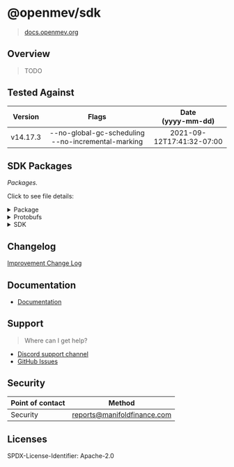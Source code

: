 # @openmev/sdk

> [docs.openmev.org](https://docs.openmev.org)

## Overview

> TODO

## Tested Against

| Version  |                       Flags                        |   Date <br>(yyyy-mm-dd)   |
| :------: | :------------------------------------------------: | :-----------------------: |
| v14.17.3 | --no-global-gc-scheduling --no-incremental-marking | 2021-09-12T17:41:32-07:00 |

## SDK Packages

_Packages._

Click to see file details:

<details>
  <summary>Package</summary>
  <br>

This file does something and its purpose is to do abc.

  <hr>
</details>

<details>
  <summary>Protobufs</summary>
  <br>

This file deploys the contracts on `mainnet`

  <hr>
</details>

<details>
  <summary>SDK</summary>
  <br>

This file does something and its purpose is to do abc.

  <hr>
</details>

## Changelog

[Improvement Change Log](CHANGELOG.md)

## Documentation

- [Documentation](https://manifoldfinance.github.io/documentation/)

## Support

> Where can I get help?

- [Discord support channel](https://openmev.page.link/support-chat)
- [GitHub Issues](https://openmev.page.link/support)

## Security

| Point of contact | Method                      |
| ---------------- | --------------------------- |
| Security         | reports@manifoldfinance.com |

## Licenses

SPDX-License-Identifier: Apache-2.0

<!-- Additional information for licenses should be in the SPDX- format -->
